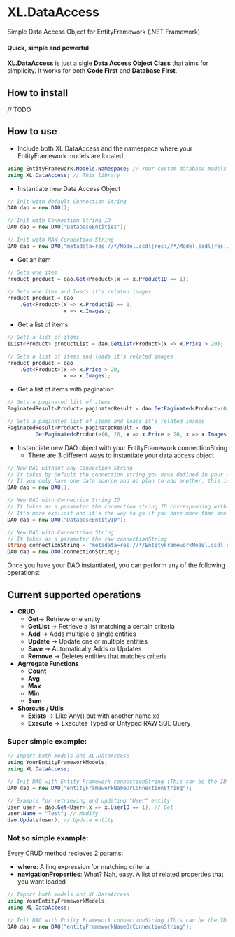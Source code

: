 # XL.DataAccess
Simple Data Access Object for EntityFramework (.NET Framework)

#### Quick, simple and powerful
**XL.DataAccess** is just a sigle **Data Access Object Class** that aims for simplicity. 
It works for both **Code First** and **Database First**. 

## How to install
// TODO

## How to use
- Include both XL.DataAccess and the namespace where your EntityFramework models are located
```csharp
using EntityFramework.Models.Namespace; // Your custom database models
using XL.DataAccess; // This library
```

- Instantiate new Data Access Object
```csharp
// Init with default Connection String
DAO dao = new DAO();

// Init with Connection String ID
DAO dao = new DAO("DatabaseEntities");

// Init with RAW Connection String
DAO dao = new DAO("metadata=res://*/Model.csdl|res://*/Model.ssdl|res://*/Model.msl;provider=System.Data.SqlClient;provider connection string=&quot;data source=localhost;initial catalog=DatabaseName;persist security info=True;user id=UserName;password=UserPassword;MultipleActiveResultSets=True;App=EntityFramework&quot;");
```

- Get an item
```csharp
// Gets one item
Product product = dao.Get<Product>(x => x.ProductID == 1);

// Gets one item and loads it's related images
Product product = dao
    .Get<Product>(x => x.ProductID == 1,
                  x => x.Images);
```

- Get a list of items
```csharp
// Gets a list of items
IList<Product> productList = dao.GetList<Product>(x => x.Price > 20);

// Gets a list of items and loads it's related images
Product product = dao
    .Get<Product>(x => x.Price > 20,
                  x => x.Images);
```

- Get a list of items with pagination
```csharp
// Gets a paginated list of items
PaginatedResult<Product> paginatedResult = dao.GetPaginated<Product>(0, 20, x => x.Price > 20);

// Gets a paginated list of items and loads it's related images
PaginatedResult<Product> paginatedResult = dao
        .GetPaginated<Product>(0, 20, x => x.Price > 20, x => x.Images);
```



- Instanciate new DAO object with your EntityFramework connectionString
    -   There are 3 different ways to instantiate your data access object
```csharp
// New DAO without any Connection String
// It takes by default the connection string you have defined in your web.config under <connectionString>
// If you only have one data source and no plan to add another, this is the most simple way to go
DAO dao = new DAO();
```
```csharp
// New DAO with Connection String ID
// It takes as a parameter the connection string ID corresponding with one you have defined in the web.config
// It's more explicit and it's the way to go if you have more than one connectionString defined under <connectionString>
DAO dao = new DAO("DatabaseEntityID");
```
```csharp
// New DAO with Connectrion String
// It takes as a parameter the raw connectionString
string connectionString = "metadata=res://*/EntityFrameworkModel.csdl|res://*/EntityFrameworkModel.ssdl|res://*/EntityFrameworkModel.msl;provider=System.Data.SqlClient;provider connection string=&quot;data source=localhost;initial catalog=DATABASENAME;persist security info=True;user id=sa;password=SuperSecurePassword;MultipleActiveResultSets=True;App=EntityFramework&quot;"
DAO dao = new DAO(connectionString);
```

Once you have your DAO instantiated, you can perform any of the following operations:

## Current supported operations

- **CRUD**
    - **Get**-> Retrieve one entity
    - **GetList** -> Retrieve a list matching a certain criteria
    - **Add** -> Adds multiple o single entities
    - **Update** -> Update one or multiple entities
    - **Save** -> Automatically Adds or Updates
    - **Remove** -> Deletes entities that matches criteria
- **Agrregate Functions**
    - **Count**
    - **Avg**
    - **Max**
    - **Min**
    - **Sum**
- **Shorcuts / Utils**
    - **Exists** -> Like Any() but with another name xd
    - **Execute** -> Executes Typed or Untyped RAW SQL Query



### Super simple example:

```csharp
// Import both models and XL.DataAccess
using YourEntityFrameworkModels;
using XL.DataAccess;

// Init DAO with Entity Framework connectionString (This can be the ID referencing web.config or complete connectionString data)
DAO dao = new DAO("entityFrameworkNameOrConnectionString");

// Example for retrieving and updating "User" entity
User user = dao.Get<User>(x => x.UserID == 1); // Get
user.Name = "Test"; // Modify
dao.Update(user); // Update entity
```


### Not so simple example:

Every CRUD method recieves 2 params:
- **where**: A linq expression for matching criteria
- **navigationProperties**: What? Nah, easy. A list of related properties that you want loaded

```csharp
// Import both models and XL.DataAccess
using YourEntityFrameworkModels;
using XL.DataAccess;

// Init DAO with Entity Framework connectionString (This can be the ID referencing web.config or complete connectionString data)
DAO dao = new DAO("entityFrameworkNameOrConnectionString");

```

